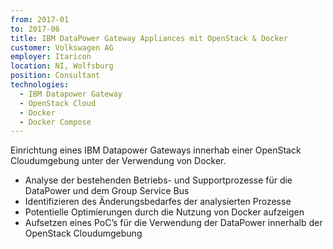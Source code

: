```yaml
---
from: 2017-01
to: 2017-06
title: IBM DataPower Gateway Appliances mit OpenStack & Docker
customer: Volkswagen AG
employer: Itaricon
location: NI, Wolfsburg
position: Consultant
technologies:
  - IBM Datapower Gateway
  - OpenStack Cloud
  - Docker
  - Docker Compose
---
```


Einrichtung eines IBM Datapower Gateways innerhab einer OpenStack Cloudumgebung unter der Verwendung von Docker.

- Analyse der bestehenden Betriebs- und Supportprozesse für die DataPower und dem Group Service Bus
- Identifizieren des Änderungsbedarfes der analysierten Prozesse
- Potentielle Optimierungen durch die Nutzung von Docker aufzeigen
- Aufsetzen eines PoC’s für die Verwendung der DataPower innerhalb der OpenStack Cloudumgebung